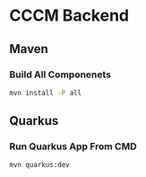 # CCCM Backend

## Maven

### Build All Componenets

```bash
mvn install -P all
```

## Quarkus 

### Run Quarkus App From CMD

```bash
mvn quarkus:dev
```
